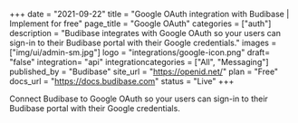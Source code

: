 +++
date = "2021-09-22"
title = "Google OAuth integration with Budibase | Implement for free"
page_title = "Google OAuth"
categories = ["auth"] 
description = "Budibase integrates with Google OAuth so your users can sign-in to their Budibase portal with their Google credentials."
images = ["img/ui/admin-sm.jpg"]
logo = "integrations/google-icon.png"
draft= "false"
integration= "api"
integrationcategories = ["All", "Messaging"]
published_by = "Budibase"
site_url = "https://openid.net/"
plan = "Free"
docs_url = "https://docs.budibase.com"
status = "Live" 
+++

Connect Budibase to Google OAuth so your users can sign-in to their Budibase portal with their Google credentials.

